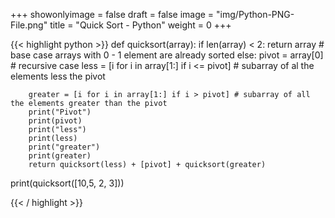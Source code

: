 +++
showonlyimage = false
draft = false
image = "img/Python-PNG-File.png"
title = "Quick Sort - Python"
weight = 0
+++

{{< highlight python >}}
def quicksort(array):
    if len(array) < 2:
        return array                                  # base case arrays with 0 - 1 element are already sorted
    else:
        pivot = array[0]                              # recursive case 
        less = [i for i in array[1:] if i <= pivot]   # subarray of al the elements less the pivot

        greater = [i for i in array[1:] if i > pivot] # subarray of all the elements greater than the pivot
        print("Pivot")
        print(pivot)
        print("less")
        print(less)
        print("greater")
        print(greater)
        return quicksort(less) + [pivot] + quicksort(greater)

print(quicksort([10,5, 2, 3]))

{{< / highlight >}}

